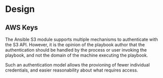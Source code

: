 # Design

## AWS Keys

The Ansible S3 module supports multiple mechanisms to authenticate with the S3 API. However, it is the opinion of the
playbook author that the authentication should be handled by the process or user invoking the playbook, and not the
domain of the machine executing the playbook.

Such an authentication model allows the provioning of fewer individual credentials, and easier reasonability about what
requires access.
